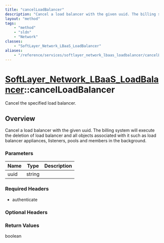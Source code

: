 ```yaml
---
title: "cancelLoadBalancer"
description: "Cancel a load balancer with the given uuid. The billing system will execute the deletion of load balancer and all object... "
layout: "method"
tags:
    - "method"
    - "sldn"
    - "Network"
classes:
    - "SoftLayer_Network_LBaaS_LoadBalancer"
aliases:
    - "/reference/services/softlayer_network_lbaas_loadbalancer/cancelLoadBalancer"
---
```

# [SoftLayer_Network_LBaaS_LoadBalancer](/reference/services/SoftLayer_Network_LBaaS_LoadBalancer)::cancelLoadBalancer

Cancel the specified load balancer. 


## Overview 
Cancel a load balancer with the given uuid. The billing system will execute the deletion of load balancer and all objects associated with it such as load balancer appliances, listeners, pools and members in the background. 

### Parameters 
|Name | Type | Description |
| --- | --- | --- |
|uuid| string| |


### Required Headers
* authenticate

### Optional Headers

### Return Values
boolean

